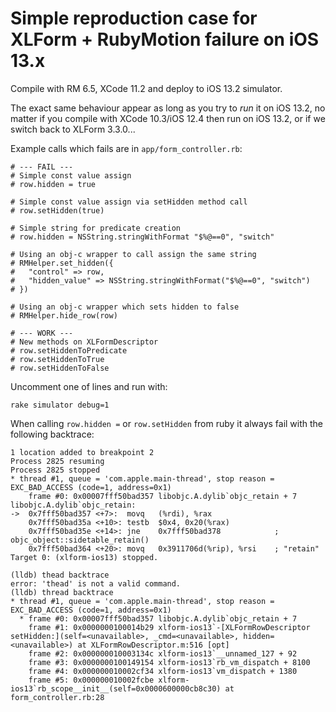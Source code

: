 # Simple reproduction case for XLForm + RubyMotion failure on iOS 13.x

Compile with RM 6.5, XCode 11.2 and deploy to iOS 13.2 simulator.

The exact same behaviour appear as long as you try to *run* it on iOS 13.2,
no matter if you compile with XCode 10.3/iOS 12.4 then run on iOS 13.2, or if
we switch back to XLForm 3.3.0...

Example calls which fails are in `app/form_controller.rb`:

```
# --- FAIL ---
# Simple const value assign
# row.hidden = true

# Simple const value assign via setHidden method call
# row.setHidden(true)

# Simple string for predicate creation
# row.hidden = NSString.stringWithFormat "$%@==0", "switch"

# Using an obj-c wrapper to call assign the same string
# RMHelper.set_hidden({
#   "control" => row,
#   "hidden_value" => NSString.stringWithFormat("$%@==0", "switch")
# })

# Using an obj-c wrapper which sets hidden to false
# RMHelper.hide_row(row)

# --- WORK ---
# New methods on XLFormDescriptor
# row.setHiddenToPredicate
# row.setHiddenToTrue
# row.setHiddenToFalse
```

Uncomment one of lines and run with:

```
rake simulator debug=1
```

When calling `row.hidden =` or `row.setHidden` from ruby it always fail with the
following backtrace:

```
1 location added to breakpoint 2
Process 2825 resuming
Process 2825 stopped
* thread #1, queue = 'com.apple.main-thread', stop reason = EXC_BAD_ACCESS (code=1, address=0x1)
    frame #0: 0x00007fff50bad357 libobjc.A.dylib`objc_retain + 7
libobjc.A.dylib`objc_retain:
->  0x7fff50bad357 <+7>:  movq   (%rdi), %rax
    0x7fff50bad35a <+10>: testb  $0x4, 0x20(%rax)
    0x7fff50bad35e <+14>: jne    0x7fff50bad378            ; objc_object::sidetable_retain()
    0x7fff50bad364 <+20>: movq   0x3911706d(%rip), %rsi    ; "retain"
Target 0: (xlform-ios13) stopped.

(lldb) thead backtrace
error: 'thead' is not a valid command.
(lldb) thread backtrace
* thread #1, queue = 'com.apple.main-thread', stop reason = EXC_BAD_ACCESS (code=1, address=0x1)
  * frame #0: 0x00007fff50bad357 libobjc.A.dylib`objc_retain + 7
    frame #1: 0x0000000100014b29 xlform-ios13`-[XLFormRowDescriptor setHidden:](self=<unavailable>, _cmd=<unavailable>, hidden=<unavailable>) at XLFormRowDescriptor.m:516 [opt]
    frame #2: 0x000000010003134c xlform-ios13`__unnamed_127 + 92
    frame #3: 0x0000000100149154 xlform-ios13`rb_vm_dispatch + 8100
    frame #4: 0x000000010002cf34 xlform-ios13`vm_dispatch + 1380
    frame #5: 0x000000010002fcbe xlform-ios13`rb_scope__init__(self=0x0000600000cb8c30) at form_controller.rb:28
```
